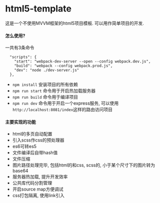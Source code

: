 # html5-template
这是一个不使用MVVM框架的html5项目模板. 可以用作简单项目的开发. 

#### 怎么使用? 
一共有3条命令
```
  "scripts": {
    "start": "webpack-dev-server --open --config webpack.dev.js",
    "build": "webpack --config webpack.prod.js",
    "dev": "node ./dev-server.js"
  },
```

- `npm install` 安装项目的所有依赖
- `npm run start` 命令用于开启热加载服务器
- `npm run build` 命令用于编译项目
- `npm run dev` 命令用于开启一个express服务, 可以使用`http://localhost:8081/index`这样的路由访问项目

#### 主要实现的功能

- html的多页自动配置
- 引入scss作css的预处理器
- es6可转es5
- 文件编译后自带hash值
- 文件压缩
- 图片路径处理完毕, 包括html的和css, scss的, 小于某个尺寸下的图片转为base64
- 服务器热加载, 提升开发效率
- 公共库代码分割管理
- 开启source map方便调试
- css打包隔离, 使用link引入
